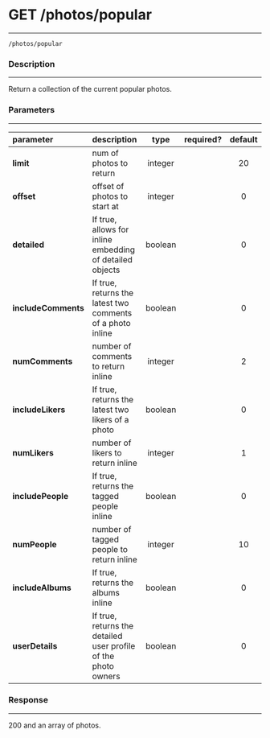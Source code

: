 # GET /photos/popular
***
`/photos/popular`

### Description
***
Return a collection of the current popular photos.

### Parameters
***

|parameter| description| type |required? |default|
|:---------|:--------------|:----------:|:------------:|:------------:|
|**limit**|num of photos to return|integer||20|
|**offset**|offset of photos to start at|integer||0|
|**detailed**| If true, allows for inline embedding of detailed objects|boolean||0|
|**includeComments**| If true, returns the latest two comments of a photo inline|boolean||0|
|**numComments**| number of comments to return inline|integer||2|
|**includeLikers**|If true, returns the latest two likers of a photo|boolean| |0|
|**numLikers**| number of likers to return inline|integer||1|
|**includePeople**|If true, returns the tagged people inline|boolean||0|
|**numPeople**| number of tagged people to return inline|integer||10|
|**includeAlbums**|If true, returns the albums inline|boolean||0|
|**userDetails**|If true, returns the detailed user profile of the photo owners|boolean||0|


### Response
***

200 and an array of photos.
